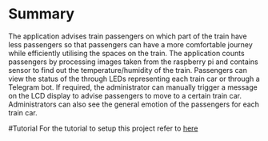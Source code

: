 # Summary
The application advises train passengers on which part of the train have less passengers so that passengers can have a more comfortable journey while efficiently utilising the spaces on the train. The application counts passengers by processing images taken from the raspberry pi and contains sensor to find out the temperature/humidity of the train. Passengers can view the status of the through LEDs representing each train car or through a Telegram bot. If required, the administrator can manually trigger a message on the LCD display to advise passengers to move to a certain train car. Administrators can also see the general emotion of the passengers for each train car.

#Tutorial
For the tutorial to setup this project refer to [here](https://docs.google.com/document/d/1gYG4cr6jxRBi6c9xh9oP3cNuDffF8hPmwaxnXq9YEyE/edit?usp=sharing)
